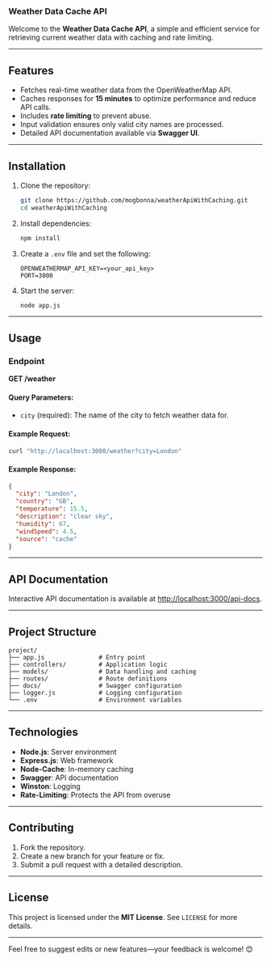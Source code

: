 ### Weather Data Cache API

Welcome to the **Weather Data Cache API**, a simple and efficient service for retrieving current weather data with caching and rate limiting.

---

## Features

- Fetches real-time weather data from the OpenWeatherMap API.
- Caches responses for **15 minutes** to optimize performance and reduce API calls.
- Includes **rate limiting** to prevent abuse.
- Input validation ensures only valid city names are processed.
- Detailed API documentation available via **Swagger UI**.

---

## Installation

1. Clone the repository:

   ```bash
   git clone https://github.com/mogbonna/weatherApiWithCaching.git
   cd weatherApiWithCaching
   ```

2. Install dependencies:

   ```bash
   npm install
   ```

3. Create a `.env` file and set the following:

   ```
   OPENWEATHERMAP_API_KEY=<your_api_key>
   PORT=3000
   ```

4. Start the server:
   ```bash
   node app.js
   ```

---

## Usage

### Endpoint

**GET /weather**

#### Query Parameters:

- `city` (required): The name of the city to fetch weather data for.

#### Example Request:

```bash
curl "http://localhost:3000/weather?city=London"
```

#### Example Response:

```json
{
  "city": "London",
  "country": "GB",
  "temperature": 15.5,
  "description": "clear sky",
  "humidity": 67,
  "windSpeed": 4.5,
  "source": "cache"
}
```

---

## API Documentation

Interactive API documentation is available at [http://localhost:3000/api-docs](http://localhost:3000/api-docs).

---

## Project Structure

```
project/
├── app.js               # Entry point
├── controllers/         # Application logic
├── models/              # Data handling and caching
├── routes/              # Route definitions
├── docs/                # Swagger configuration
├── logger.js            # Logging configuration
└── .env                 # Environment variables
```

---

## Technologies

- **Node.js**: Server environment
- **Express.js**: Web framework
- **Node-Cache**: In-memory caching
- **Swagger**: API documentation
- **Winston**: Logging
- **Rate-Limiting**: Protects the API from overuse

---

## Contributing

1. Fork the repository.
2. Create a new branch for your feature or fix.
3. Submit a pull request with a detailed description.

---

## License

This project is licensed under the **MIT License**. See `LICENSE` for more details.

---

Feel free to suggest edits or new features—your feedback is welcome! 😊
